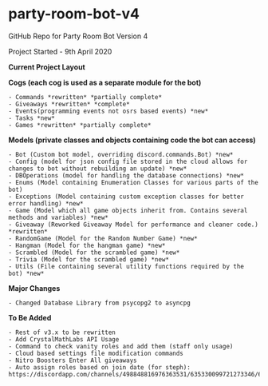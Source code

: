 # party-room-bot-v4

GitHub Repo for Party Room Bot Version 4

Project Started - 9th April 2020



**Current Project Layout**

  **Cogs (each cog is used as a separate module for the bot)**
  
  	- Commands *rewritten* *partially complete*
	- Giveaways *rewritten* *complete*
	- Events(programming events not osrs based events) *new*
	- Tasks *new*
	- Games *rewritten* *partially complete*
      
  **Models (private classes and objects containing code the bot can access)**
  
  	- Bot (Custom bot model, overriding discord.commands.Bot) *new*
	- Config (model for json config file stored in the cloud allows for changes to bot without rebuilding an update) *new*
	- DBOperations (model for handling the database connections) *new*
	- Enums (Model containing Enumeration Classes for various parts of the bot)
	- Exceptions (Model containing custom exception classes for better error handling) *new*
	- Game (Model which all game objects inherit from. Contains several methods and variables) *new*
	- Giveaway (Reworked Giveaway Model for performance and cleaner code.) *rewritten*
	- RandomGame (Model for the Random Number Game) *new*
	- Hangman (Model for the hangman game) *new*
	- Scrambled (Model for the scrambled game) *new*
	- Trivia (Model for the scrambled game) *new*
	- Utils (File containing several utility functions required by the bot) *new*
	
      
  **Major Changes**
  
  	- Changed Database Library from psycopg2 to asyncpg
	
  **To Be Added**
  
  	- Rest of v3.x to be rewritten
	- Add CrystalMathLabs API Usage
	- Command to check vanity roles and add them (staff only usage)
	- Cloud based settings file modification commands
	- Nitro Boosters Enter All giveaways
	- Auto assign roles based on join date (for steph): https://discordapp.com/channels/498848816976363531/635330099721273346/652400180565639179

